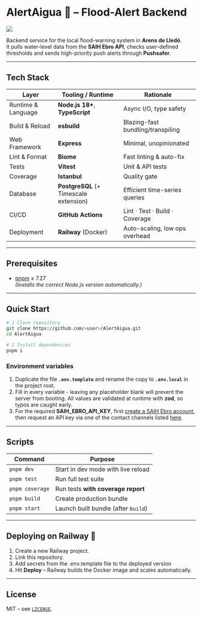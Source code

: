 # AlertAigua 🌊 – Flood-Alert Backend

![](../../actions/workflows/ci.yml/badge.svg)

Backend service for the local flood-warning system in **Arens de Lledó**.  
It pulls water-level data from the **SAIH Ebro API**, checks user-defined thresholds and sends high-priority push alerts through **Pushsafer**.

---

## Tech Stack

| Layer               | Tooling / Runtime                       | Rationale                              |
| ------------------- | --------------------------------------- | -------------------------------------- |
| Runtime & Language  | **Node.js 18+**, **TypeScript**         | Async I/O, type safety                 |
| Build & Reload      | **esbuild**                             | Blazing-fast bundling/transpiling      |
| Web Framework       | **Express**                             | Minimal, unopinionated                 |
| Lint & Format       | **Biome**                               | Fast linting & auto-fix                |
| Tests               | **Vitest**                              | Unit & API tests                       |
| Coverage            | **Istanbul**                            | Quality gate                           |
| Database            | **PostgreSQL** (+ Timescale extension)  | Efficient time-series queries          |
| CI/CD               | **GitHub Actions**                      | Lint · Test · Build · Coverage         |
| Deployment          | **Railway** (Docker)                    | Auto-scaling, low ops overhead         |

---

## Prerequisites

- [pnpm](https://pnpm.io/installation) ≥ 7.27  
  *(Installs the correct Node.js version automatically.)*

---

## Quick Start

```bash
# 1 Clone repository
git clone https://github.com/<user>/AlertAigua.git
cd AlertAigua

# 2 Install dependencies
pnpm i
````

### Environment variables
  1. Duplicate the file **`.env.template`** and rename the copy to **`.env.local`** in the project root.
  2. Fill in every variable - leaving any placeholder blank will prevent the server from booting. All values are validated at runtime with **zod**, so typos are caught early.
  3. For the required **SAIH_EBRO_API_KEY**, first [create a SAIH Ebro account](https://www.saihebro.com/usuarios/registro), then request an API key via one of the contact channels listed [here](https://www.saihebro.com/contacto/direcciones).

---

## Scripts

| Command         | Purpose                             |
| --------------- | ----------------------------------- |
| `pnpm dev`      | Start in dev mode with live reload  |
| `pnpm test`     | Run full test suite                 |
| `pnpm coverage` | Run tests **with coverage report**  |
| `pnpm build`    | Create production bundle            |
| `pnpm start`    | Launch built bundle (after `build`) |

---

## Deploying on Railway 🚂

1. Create a new Railway project.
2. Link this repository.
3. Add secrets from the .env.template file to the deployed version
4. Hit **Deploy** – Railway builds the Docker image and scales automatically.

---

## License

MIT – see [`LICENSE`](LICENSE).
